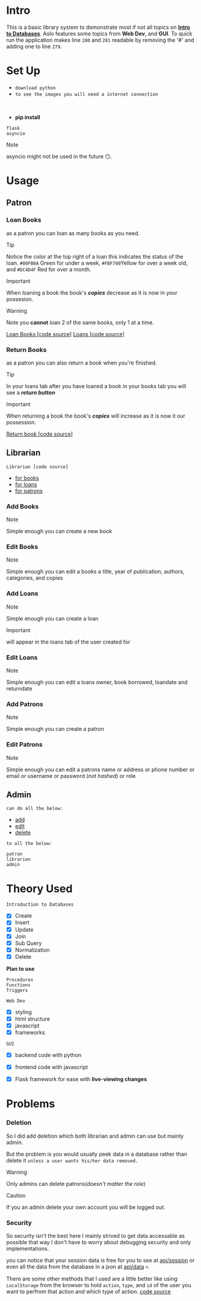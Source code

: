 # Intro
This is a basic library system to demonstrate most if not all topics on <ins> **Intro to Databases**</ins>. Aslo features some topics from **Web Dev**, and **GUI**.
To quick run the application makes line `280` and `281` readable by removing the '#' and adding one to line `279`.

# Set Up
- `download python ` <br>
- `to see the images you will need a internet connection`
<br>

- **pip install**
```
flask
asyncio
```
> [!NOTE]
> asyncio might not be used in the future :no_mouth:.

# Usage 

## Patron
### Loan Books
as a patron you can loan as many books as you need.

> [!TIP]
> Notice the color at the top right of a loan this indicates the status of the loan. `#00FB0A` Green for under a week, `#FBF700`Yellow for over a week old, and `#DC4D4F` Red for over a month.

> [!IMPORTANT]
> When loaning a book the book's ***copies*** decrease as it is now in your possesion.

> [!WARNING]
> Note you **cannot** loan 2 of the same books, only 1 at a time.

[Loan Books [code source]](static/js/loadBooks.js)
[Loans [code source] ](static/js/loadLoans.js)

### Return Books
as a patron you can also return a book when you're finished.

> [!TIP]
> In your loans tab after you have loaned a book in your books tab you will see a ***return button***

> [!IMPORTANT]
> When returning a book the book's ***copies*** will increase as it is now it our possession.

[Return book [code source]](static/js/returnBook.js)

## Librarian

`Librarian [code source]`
- [for books](static/js/managebooks.js)
- [for loans](static/js/manageloans.js)
- [for patrons](static/js/managePatrons.js)


### Add Books
> [!NOTE]
> Simple enough you can create a new book
### Edit Books
> [!NOTE]
> Simple enough you can edit a books a title, year of publication, authors, categories, and copies
### Add Loans
> [!NOTE]
> Simple enough you can create a loan

> [!IMPORTANT]
>will appear in the loans tab of the user created for
### Edit Loans
> [!NOTE]
> Simple enough you can edit a loans owner, book borrowed, loandate and returndate
### Add Patrons
> [!NOTE]
> Simple enough you can create a patron
### Edit Patrons
> [!NOTE]
> Simple enough you can edit a patrons name or address or phone number or email or username or password (*not hashed*) or role
## Admin
`can do all the below:`
- [add](#add-books)
- [edit](#edit-books)
- [delete](#deletion)

`to all the below: `
```
patron
librarian
admin
```


# Theory Used
`Introduction to Databases`

- [x] Create
- [x] Insert
- [x] Update
- [x] Join
- [x] Sub Query
- [x] Normalization
- [x] Delete

**Plan to use**
```
Procedures
Functions
Triggers
```

`Web Dev`
- [x] styling
- [x] html structure
- [x] javascript
- [x] frameworks

`GUI`
- [x] backend code with python
- [x] frontend code with javascript
- [x] Flask framework for ease with **live-viewing changes**





# Problems

### Deletion
So I did add deletion which both librarian and admin can use but mainly admin.

But the problem is you would usually peek data in a database rather than delete it `unless a user wants his/her data removed.`

> [!WARNING]
> Only admins can delete patrons(*doesn't matter the role*)

> [!CAUTION]
> If you an admin delete your own account you will be logged out.

### Security

So security isn't the best here I mainly strived to get data accessable as possible that way I don't have to worry about debugging security and only implementations.

you can notice that your session data is free for you to see at [api/session](http://127.0.0.1:5000/api/session) or even all the data from the database in a json at [api/data](http://127.0.0.1:5000/api/data) :skull:.

There are some other methods that I used are a little better like using `LocalStorage` from the browser to hold `action`, `type`, and `id` of the user you want to perfrom that action and which type of action. [code source](static/js/add-edit.js)

